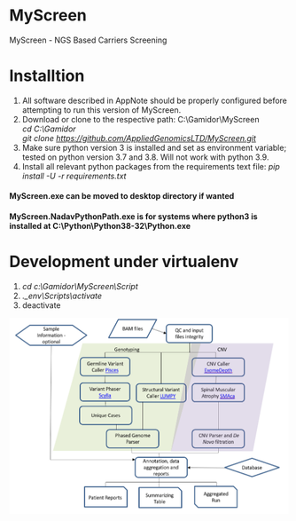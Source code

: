 # MyScreen
MyScreen - NGS Based Carriers Screening

# Installtion
1. All software described in AppNote should be properly configured before attempting to run this version of MyScreen.
2. Download or clone to the respective path: C:\Gamidor\MyScreen\
      *cd C:\Gamidor* <br />
      *git clone https://github.com/AppliedGenomicsLTD/MyScreen.git*
3. Make sure python version 3 is installed and set as environment variable; tested on python version 3.7 and 3.8. Will not work with python 3.9.
4. Install all relevant python packages from the requirements text file:
*pip install -U -r requirements.txt*

#### MyScreen.exe can be moved to desktop directory if wanted

#### MyScreen.NadavPythonPath.exe is for systems where python3 is installed at C:\Python\Python38-32\Python.exe

# Development under virtualenv
1. *cd c:\Gamidor\MyScreen\Script*
2. *.\_env\Scripts\activate*
3. deactivate

![Workflow](/Script/images/workflow.PNG)

